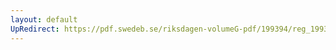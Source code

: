```yaml
---
layout: default
UpRedirect: https://pdf.swedeb.se/riksdagen-volumeG-pdf/199394/reg_199394/reg_199394_0334.pdf
---
```

